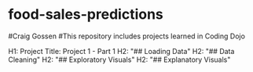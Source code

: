 # food-sales-predictions
#Craig Gossen
#This repository includes projects learned in Coding Dojo

H1: Project Title: Project 1 - Part 1
H2: "## Loading Data"
H2: "## Data Cleaning"
H2: "## Exploratory Visuals"
H2: "## Explanatory Visuals"
